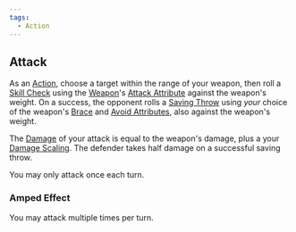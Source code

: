 ```yaml
---  
tags:  
  - Action  
---  
```

## Attack  
  
As an [Action](./Action.md), choose a target within the range of your weapon, then roll a [Skill Check](./Skill%20Check.md) using the [Weapon](./Weapon.md)'s [Attack Attribute](./Attack%20Attribute.md) against the weapon's weight. On a success, the opponent rolls a [Saving Throw](./Saving%20Throw.md) using *your* choice of the weapon's [Brace](Brace%20Attribute.md) and [Avoid Attributes](Avoid%20Attribute.md), also against the weapon's weight.  
  
The [Damage](./Damage.md) of your attack is equal to the weapon's damage, plus a your [Damage Scaling](./Damage%20Scaling.md). The defender takes half damage on a successful saving throw.  
  
You may only attack once each turn.  
  
### Amped Effect  
  
You may attack multiple times per turn.